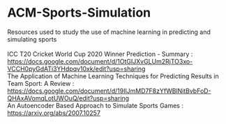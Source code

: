 # ACM-Sports-Simulation
Resources used to study the use of machine learning in predicting and simulating sports
</br></br>
ICC T20 Cricket World Cup 2020 Winner Prediction - Summary : https://docs.google.com/document/d/1OtGIJXvGLUm2RjTO3xo-VCCH0pyGdATi3YHdpqv10xk/edit?usp=sharing
</br>
The Application of Machine Learning Techniques for Predicting Results in Team Sport: A Review : https://docs.google.com/document/d/19IlJmMD7F8zYfWBlNitBvbFoD-QHAxAVomqLotUWOuQ/edit?usp=sharing
</br>
An Autoencoder Based Approach to Simulate Sports Games : https://arxiv.org/abs/2007.10257
